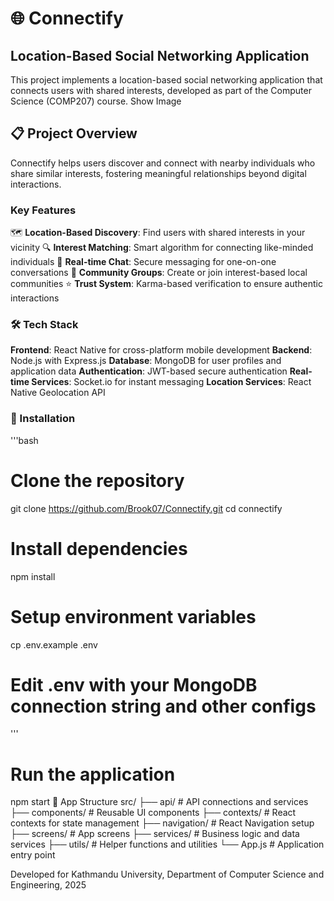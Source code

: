 # 🌐 Connectify

## Location-Based Social Networking Application

This project implements a location-based social networking application that connects users with shared interests, developed as part of the Computer Science (COMP207) course.
Show Image

## 📋 Project Overview
Connectify helps users discover and connect with nearby individuals who share similar interests, fostering meaningful relationships beyond digital interactions.

### Key Features

🗺️ **Location-Based Discovery**: Find users with shared interests in your vicinity
🔍 **Interest Matching**: Smart algorithm for connecting like-minded individuals
💬 **Real-time Chat**: Secure messaging for one-on-one conversations
👥 **Community Groups**: Create or join interest-based local communities
⭐ **Trust System**: Karma-based verification to ensure authentic interactions

### 🛠️ Tech Stack
**Frontend**: React Native for cross-platform mobile development
**Backend**: Node.js with Express.js
**Database**: MongoDB for user profiles and application data
**Authentication**: JWT-based secure authentication
**Real-time Services**: Socket.io for instant messaging
**Location Services**: React Native Geolocation API

### 🚀 Installation
'''bash
# Clone the repository
git clone https://github.com/Brook07/Connectify.git
cd connectify

# Install dependencies
npm install

# Setup environment variables
cp .env.example .env
# Edit .env with your MongoDB connection string and other configs

'''
# Run the application
npm start
📱 App Structure
src/
├── api/            # API connections and services
├── components/     # Reusable UI components
├── contexts/       # React contexts for state management
├── navigation/     # React Navigation setup
├── screens/        # App screens
├── services/       # Business logic and data services
├── utils/          # Helper functions and utilities
└── App.js          # Application entry point

Developed for Kathmandu University, Department of Computer Science and Engineering, 2025
